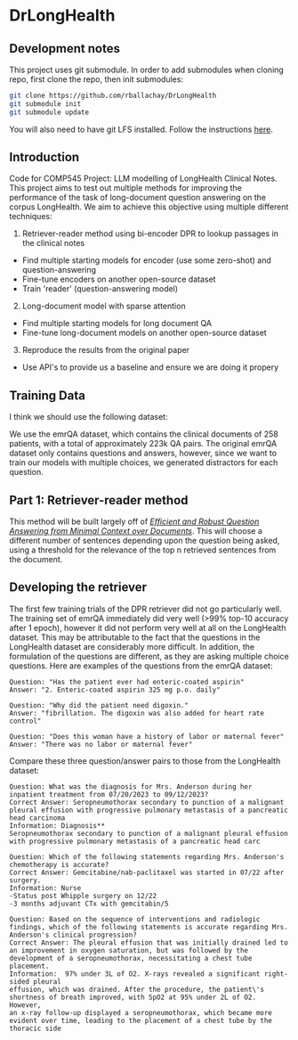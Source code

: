 # DrLongHealth

## Development notes
This project uses git submodule. In order to add submodules when cloning repo, first clone the repo, then init submodules:

```bash
git clone https://github.com/rballachay/DrLongHealth
git submodule init
git submodule update
```

You will also need to have git LFS installed. Follow the instructions [here](https://docs.github.com/en/repositories/working-with-files/managing-large-files/installing-git-large-file-storage).  

## Introduction
Code for COMP545 Project: LLM modelling of LongHealth Clinical Notes. This project aims to test out multiple methods for improving the performance of the task of long-document question answering on the corpus LongHealth. We aim to achieve this objective using multiple different techniques:

1. Retriever-reader method using bi-encoder DPR to lookup passages in the clinical notes
- Find multiple starting models for encoder (use some zero-shot) and question-answering
- Fine-tune encoders on another open-source dataset
- Train 'reader' (question-answering model)

2. Long-document model with sparse attention 
- Find multiple starting models for long document QA 
- Fine-tune long-document models on another open-source dataset

3. Reproduce the results from the original paper 
- Use API's to provide us a baseline and ensure we are doing it propery

## Training Data
I think we should use the following dataset: 

We use the emrQA dataset, which contains the clinical documents of 258 patients, with a total of approximately 223k QA pairs. The original emrQA dataset only contains questions and answers, however, since we want to train our models with multiple choices, we generated distractors for each question.

## Part 1: Retriever-reader method
This method will be built largely off of [_Efficient and Robust Question Answering from Minimal Context over Documents_](https://arxiv.org/abs/1805.08092). This will choose a different number of sentences depending upon the question being asked, using a threshold for the relevance of the top n retrieved sentences from the document. 



## Developing the retriever 

The first few training trials of the DPR retriever did not go particularly well. The training set of emrQA immediately did very well (>99% top-10 accuracy after 1 epoch), however it did not perform very well at all on the LongHealth dataset. This may be attributable to the fact that the questions in the LongHealth dataset are considerably more difficult. In addition, the formulation of the questions are different, as they are asking multiple choice questions. Here are examples of the questions from the emrQA dataset:


```
Question: "Has the patient ever had enteric-coated aspirin"
Answer: "2. Enteric-coated aspirin 325 mg p.o. daily"

Question: "Why did the patient need digoxin."
Answer: "fibrillation. The digoxin was also added for heart rate control"

Question: "Does this woman have a history of labor or maternal fever"
Answer: "There was no labor or maternal fever"
```


Compare these three question/answer pairs to those from the LongHealth dataset:


```
Question: What was the diagnosis for Mrs. Anderson during her inpatient treatment from 07/20/2023 to 09/12/2023?
Correct Answer: Seropneumothorax secondary to punction of a malignant pleural effusion with progressive pulmonary metastasis of a pancreatic head carcinoma
Information: Diagnosis**
Seropneumothorax secondary to punction of a malignant pleural effusion
with progressive pulmonary metastasis of a pancreatic head carc 

Question: Which of the following statements regarding Mrs. Anderson's chemotherapy is accurate?
Correct Answer: Gemcitabine/nab-paclitaxel was started in 07/22 after surgery.
Information: Nurse
-Status post Whipple surgery on 12/22
-3 months adjuvant CTx with gemcitabin/5 

Question: Based on the sequence of interventions and radiologic findings, which of the following statements is accurate regarding Mrs. Anderson's clinical progression?
Correct Answer: The pleural effusion that was initially drained led to an improvement in oxygen saturation, but was followed by the development of a seropneumothorax, necessitating a chest tube placement.
Information:  97% under 3L of O2. X-rays revealed a significant right-sided pleural
effusion, which was drained. After the procedure, the patient\'s
shortness of breath improved, with SpO2 at 95% under 2L of O2. However,
an x-ray follow-up displayed a seropneumothorax, which became more
evident over time, leading to the placement of a chest tube by the
thoracic side 
```